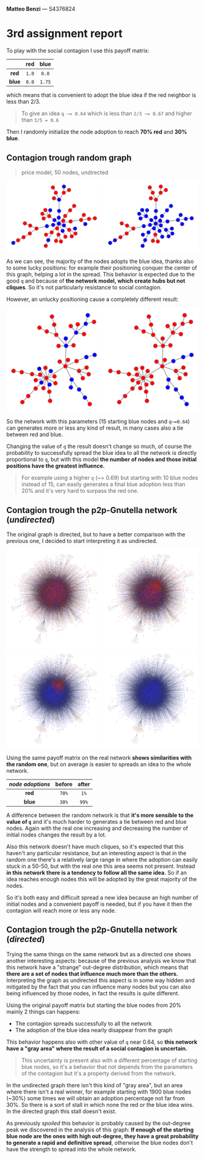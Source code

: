<style>
    img[alt=graph]{ width: 250px }
</style>

**Matteo Benzi** — S4376824

# 3rd assignment report

To play with the social contagion I use this payoff matrix:

| |**red** |**blue**|
|:-:|:-:|:-:|
|**red** |`1.0`|`0.0`|
|**blue**|`0.0`|`1.75`|

which means that is convenient to adopt the blue idea if the red neighbor is less than 2/3.
> To give an idea `q ~= 0.64` which is less than `2/3 ~= 0.67` and higher than `3/5 = 0.6`

Then I randomly initialize the node adoption to reach **70% red** and **30% blue**.

## Contagion trough random graph

> price model, 50 nodes, undirected

![graph](img/rnd_1.png) ![graph](img/rnd_2.png)

As we can see, the majority of the nodes adopts the blue idea, thanks also to some lucky positions: for example their positioning conquer the center of this graph, helping a lot in the spread. This behavior is expected due to the good `q` and because of **the network model, which create hubs but not cliques**. So it's not particularly resistance to social contagion.

However, an unlucky positioning cause a completely different result:

![graph](img/rnd_unlucky_1.png) ![graph](img/rnd_unlucky_2.png)

So the network with this parameters (15 starting blue nodes and `q~=0.64`) can generates more or less any kind of result, in many cases also a tie between red and blue.

Changing the value of `q` the result doesn't change so much, of course the probability to successfully spread the blue idea to all the network is directly proportional to `q`, but with this model **the number of nodes and those initial positions have the greatest influence.**

> For example using a higher `q` (~= 0.69) but starting with 10 blue nodes instead of 15, can easily generates a final blue adoption less than 20% and it's very hard to surpass the red one.

## Contagion trough the p2p-Gnutella network (_undirected_)

The original graph is directed, but to have a better comparison with the previous one, I decided to start interpreting it as undirected.

![graph](img/real_1.png) ![graph](img/real_6.png)
![graph](img/real_12.png) ![graph](img/real_17.png)

Using the same payoff matrix on the real network **shows similarities with the random one**, but on average is easier to spreads an idea to the whole network.

| _node adoptions_ |**before**|**after**|
|:-:|:-:|:-:|
|**red**|`70%`|`1%`|
|**blue**|`30%`|`99%`|

A difference between the random network is that **it's more sensible to the value of `q`** and it's much harder to generates a tie between red and blue nodes. Again with the real one increasing and decreasing the number of initial nodes changes the result by a lot.

Also this network doesn't have much cliques, so it's expected that this haven't any particular resistance, but an interesting aspect is that in the random one there's a relatively large range in where the adoption can easily stuck in a 50-50, but with the real one this area seems not present.
Instead **in this network there is a tendency to follow all the same idea.** So if an idea reaches enough nodes this will be adopted by the great majority of the nodes.

So it's both easy and difficult spread a new idea because an high number of initial nodes and a convenient payoff is needed, but if you have it then the contagion will reach more or less any node.

## Contagion trough the p2p-Gnutella network (_directed_)

Trying the same things on the same network but as a directed one shows another interesting aspects:
because of the previous analysis we know that this network have a "strange" out-degree distribution, which means that **there are a set of nodes that influence much more than the others.** Interpreting the graph as undirected this aspect is in some way hidden and mitigated by the fact that you can influence many nodes but you can also being influenced by those nodes, in fact the results is quite different.

Using the original payoff matrix but starting the blue nodes from 20% mainly 2 things can happens:

- The contagion spreads successfully to all the network
- The adoption of the blue idea nearly disappear from the graph

This behavior happens also with other value of `q` near 0.64, so **this network have a "gray area" where the result of a social contagion is uncertain.**

> This uncertainty is present also with a different percentage of starting blue nodes, so it's a behavior that not depends from the parameters of the contagion but it's a property derived from the network.

In the undirected graph there isn't this kind of "gray area", but an area where there isn't a real winner, for example starting with 1900 blue nodes (~30%) some times we will obtain an adoption percentage not far from 30%. So there is a sort of stall in which none the red or the blue idea wins. In the directed graph this stall doesn't exist.

As previously _spoiled_ this behavior is probably caused by the out-degree peak we discovered in the analysis of this graph: **If enough of the starting blue node are the ones with high out-degree, they have a great probability to generate a rapid and definitive spread**, otherwise the blue nodes don't have the strength to spread into the whole network.